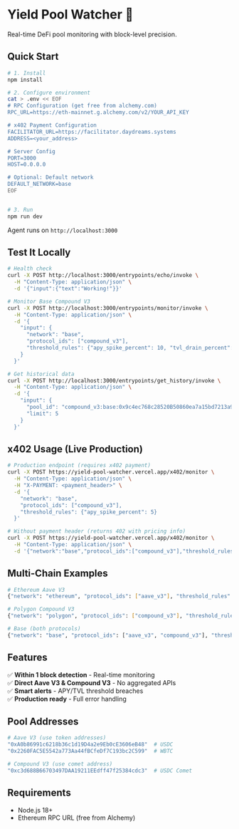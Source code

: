 # Yield Pool Watcher 🎯

Real-time DeFi pool monitoring with block-level precision.

## Quick Start

```bash
# 1. Install
npm install

# 2. Configure environment
cat > .env << EOF
# RPC Configuration (get free from alchemy.com)
RPC_URL=https://eth-mainnet.g.alchemy.com/v2/YOUR_API_KEY

# x402 Payment Configuration  
FACILITATOR_URL=https://facilitator.daydreams.systems
ADDRESS=<your_address>

# Server Config
PORT=3000
HOST=0.0.0.0

# Optional: Default network
DEFAULT_NETWORK=base
EOF


# 3. Run
npm run dev
```

Agent runs on `http://localhost:3000`

## Test It Locally

```bash
# Health check
curl -X POST http://localhost:3000/entrypoints/echo/invoke \
  -H "Content-Type: application/json" \
  -d '{"input":{"text":"Working!"}}'

# Monitor Base Compound V3 
curl -X POST http://localhost:3000/entrypoints/monitor/invoke \
  -H "Content-Type: application/json" \
  -d '{
    "input": {
      "network": "base",
      "protocol_ids": ["compound_v3"],
      "threshold_rules": {"apy_spike_percent": 10, "tvl_drain_percent": 15}
    }
  }'

# Get historical data
curl -X POST http://localhost:3000/entrypoints/get_history/invoke \
  -H "Content-Type: application/json" \
  -d '{
    "input": {
      "pool_id": "compound_v3:base:0x9c4ec768c28520B50860ea7a15bd7213a9fF58bf",
      "limit": 5
    }
  }'
```

## x402 Usage (Live Production)

```bash
# Production endpoint (requires x402 payment)
curl -X POST https://yield-pool-watcher.vercel.app/x402/monitor \
  -H "Content-Type: application/json" \
  -H "X-PAYMENT: <payment_header>" \
  -d '{
    "network": "base",
    "protocol_ids": ["compound_v3"],
    "threshold_rules": {"apy_spike_percent": 5}
  }'

# Without payment header (returns 402 with pricing info)
curl -X POST https://yield-pool-watcher.vercel.app/x402/monitor \
  -H "Content-Type: application/json" \
  -d '{"network":"base","protocol_ids":["compound_v3"],"threshold_rules":{}}'
```

## Multi-Chain Examples

```bash
# Ethereum Aave V3
{"network": "ethereum", "protocol_ids": ["aave_v3"], "threshold_rules": {"apy_spike_percent": 10}}

# Polygon Compound V3  
{"network": "polygon", "protocol_ids": ["compound_v3"], "threshold_rules": {"tvl_drain_percent": 20}}

# Base (both protocols)
{"network": "base", "protocol_ids": ["aave_v3", "compound_v3"], "threshold_rules": {"apy_drop_percent": 5}}
```

## Features

✅ **Within 1 block detection** - Real-time monitoring  
✅ **Direct Aave V3 & Compound V3** - No aggregated APIs  
✅ **Smart alerts** - APY/TVL threshold breaches  
✅ **Production ready** - Full error handling  


## Pool Addresses

```bash
# Aave V3 (use token addresses)
"0xA0b86991c6218b36c1d19D4a2e9Eb0cE3606eB48"  # USDC
"0x2260FAC5E5542a773Aa44fBCfeDf7C193bc2C599"  # WBTC

# Compound V3 (use comet address)  
"0xc3d688B66703497DAA19211EEdff47f25384cdc3"  # USDC Comet
```

## Requirements

- Node.js 18+
- Ethereum RPC URL (free from Alchemy)